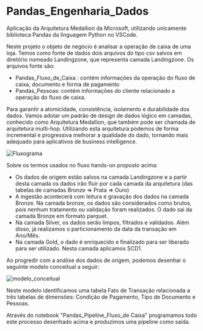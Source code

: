 # Pandas_Engenharia_Dados
Aplicação da Arquitetura Medallion da Microsoft, utilizando unicamente biblioteca Pandas da linguagem Python no VSCode.

Neste projeto o objeto de negócio é analisar a operação de caixa de uma loja. 
Temos como fonte de dados dois arquivos do tipo csv salvos em diretório nomeado Landingzone, que representa camada Landingzone.
Os arquivos fonte são:
- Pandas_Fluxo_de_Caixa : contém informações da operação do fluxo de caixa, documento e forma de pagamento
- Pandas_Pessoas: contém informações do cliente relacionado a operação do fluxo de caixa.

Para garantir a atomicidade, consistência, isolamento e durabilidade dos dados.
Vamos adotar um padrão de design de dados lógico em camadas, conhecido como Arquitetura Medallion, que também pode ser chamada de arquitetura multi-hop.
Utilizando esta arquitetura podemos de forma incremental e progressiva melhorar a qualidade do dado, tornando mais adequado para aplicativos de business intelligence.

![Fluxograma](https://github.com/user-attachments/assets/736a16ae-a085-4bf2-b721-a458833409ce)

Sobre os termos usados no fluxo hands-on proposto acima:
- Os dados de origem estão salvos na camada Landingzone e a partir desta camada os dados irão fluir por cada camada da arquitetura (das tabelas de camadas Bronze ⇒ Prata ⇒ Ouro)
- A ingestão acontecerá com leitura e gravação dos dados na camada Bronze. Na camada bronze, os dados são considerados como brutos, pois nenhum tratamento ou validação foram realizados. O dado sai da camada Bronze em formato parquet. 
- Na camada Silver, os dados serão limpos, filtrados e validados. Além disso, já realizamos o particionamento da data da transação em Ano/Mês.
- Na camada Gold, o dado é enriquecido e finalizado para ser liberado para ser utilizado. Nesta camada aplicamos SCD1.


Ao progredir com a análise dos dados de origem, podemos desenhar o seguinte modelo conceitual a seguir:

![modelo_conceitual](https://github.com/user-attachments/assets/13b6de96-5bc9-453c-b2f4-9166234947d7)

Neste modelo identificamos uma tabela Fato de Transação relacionada a três tabelas de dimensões: Condição de Pagamento, Tipo de Documento e Pessoas.

Através do notebook "Pandas_Pipeline_Fluxo_de Caixa" programamos todo este processo desenhado acima e produzimos uma pipeline como saída. 
